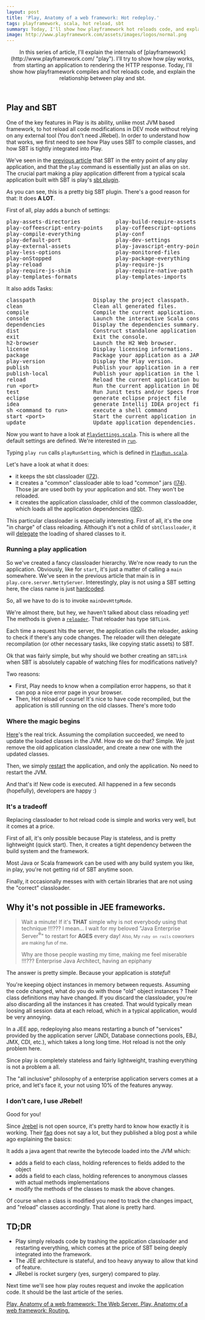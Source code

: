 ```yaml
---
layout: post
title: 'Play, Anatomy of a web framework: Hot redeploy.'
tags: playframework, scala, hot reload, sbt
summary: Today, I'll show how playframework hot reloads code, and explain the relationship between play and sbt.
image: http://www.playframework.com/assets/images/logos/normal.png
---
```


<header>
In this series of article, I'll explain the internals of [playframework](http://www.playframework.com/ "play"). I'll try to show how play works, from starting an application to rendering the HTTP response. Today, I'll show how playframework compiles and hot reloads code, and explain the relationship between play and sbt.
</header>

## Play and SBT

One of the key features in Play is its ability, unlike most JVM based framework, to hot reload all code modifications in DEV mode without relying on any external tool (You don't need JRebel). In order to understand how that works, we first need to see how Play uses SBT to compile classes, and how SBT is tightly integrated into Play.

We've seen in the [previous article](/articles/play_anatomy_part1_bootstrap/) that SBT in the entry point of any play application, and that the `play` command is essentially just an alias on `sbt`. The crucial part making a play application different from a typical scala application built with SBT is play's [sbt plugin](https://github.com/playframework/Play20/tree/master/framework/src/sbt-plugin/src/main).

As you can see, this is a pretty big SBT plugin. There's a good reason for that: It does __A LOT__.

First of all, play adds a bunch of settings:

<pre>
play-assets-directories           play-build-require-assets        play-closure-compiler-options
play-coffeescript-entry-points    play-coffeescript-options        play-common-classloader
play-compile-everything           play-conf                        play-copy-assets
play-default-port                 play-dev-settings                play-dist
play-external-assets              play-javascript-entry-points     play-less-entry-points
play-less-options                 play-monitored-files             play-onStarted
play-onStopped                    play-package-everything          play-plugin
play-reload                       play-require-js                  play-require-js-folder
play-require-js-shim              play-require-native-path         play-routes-imports
play-templates-formats            play-templates-imports           play-version
</pre>

It also adds Tasks:

<pre>
classpath                  Display the project classpath.
clean                      Clean all generated files.
compile                    Compile the current application.
console                    Launch the interactive Scala console (use :quit to exit).
dependencies               Display the dependencies summary.
dist                       Construct standalone application package.
exit                       Exit the console.
h2-browser                 Launch the H2 Web browser.
license                    Display licensing informations.
package                    Package your application as a JAR.
play-version               Display the Play version.
publish                    Publish your application in a remote repository.
publish-local              Publish your application in the local repository.
reload                     Reload the current application build file.
run &lt;port&gt;                 Run the current application in DEV mode.
test                       Run Junit tests and/or Specs from the command line
eclipse                    generate eclipse project file
idea                       generate Intellij IDEA project file
sh &lt;command to run&gt;        execute a shell command
start &lt;port&gt;               Start the current application in another JVM in PROD mode.
update                     Update application dependencies.
</pre>

Now you want to have a look at [`PlaySettings.scala`](https://github.com/playframework/Play20/blob/master/framework/src/sbt-plugin/src/main/scala/PlaySettings.scala). This is where all the default settings are defined. We're interested in [`run`](https://github.com/playframework/Play20/blob/master/framework/src/sbt-plugin/src/main/scala/PlaySettings.scala#L114).

Typing `play run` calls `playRunSetting`, which is defined in [`PlayRun.scala`](https://github.com/playframework/Play20/blob/master/framework/src/sbt-plugin/src/main/scala/PlayRun.scala#L57).

Let's have a look at what it does:

- it keeps the sbt classloader ([l72](https://github.com/playframework/Play20/blob/master/framework/src/sbt-plugin/src/main/scala/PlayRun.scala#L72)).
- it creates a "common" classloader able to load "common" jars ([l74](https://github.com/playframework/Play20/blob/master/framework/src/sbt-plugin/src/main/scala/PlayRun.scala#L74-L77)).
Those jar are used both by your application and sbt. They won't be reloaded.
- it creates the application classloader, child of the common classloadder, which loads all the application dependencies ([l90](https://github.com/playframework/Play20/blob/master/framework/src/sbt-plugin/src/main/scala/PlayRun.scala#L90-L138)).

This particular classloader is especially interesting.
First of all, it's the one "in charge" of class reloading.
Although it's not a child of `sbtClassloader`, it will [delegate](https://github.com/playframework/Play20/blob/master/framework/src/sbt-plugin/src/main/scala/PlayRun.scala#L104) the loading of shared classes to it.

### Running a play application

So we've created a fancy classloader hierarchy. We're now ready to run the application. Obviously, like for `start`, it's just a matter of calling a `main` somewhere. We've seen in the previous article that main is in `play.core.server.NettyServer`.
Interestingly, play is not using a SBT setting here, the class name is just [hardcoded](https://github.com/playframework/Play20/blob/master/framework/src/sbt-plugin/src/main/scala/PlayRun.scala#L142).

So, all we have to do is to invoke `mainDevHttpMode`.

We're almost there, but hey, we haven't talked about class reloading yet! The methods is given a [`reloader`](https://github.com/playframework/Play20/blob/master/framework/src/sbt-plugin/src/main/scala/PlayReloader.scala).
That reloader has type `SBTLink`.

Each time a request hits the server, the application calls the reloader, asking to check if there's any code changes.
The reloader will then delegate recompilation (or other necessary tasks, like copying static assets) to SBT.

Ok that was fairly simple, but why should we bother creating an `SBTLink` when SBT is absolutely capable of watching files for modifications natively?

Two reasons:

- First, Play needs to know when a compilation error happens, so that it can pop a nice error page in your browser.
- Then, Hot reload of course! It's nice to have code recompiled, but the application is still running on the old classes. There's more todo

### Where the magic begins

[Here](https://github.com/playframework/Play20/blob/master/framework/src/sbt-plugin/src/main/scala/PlayReloader.scala#L303-L342)'s the real trick. Assuming the compilation succeeded, we need to update the loaded classes in the JVM.
How do we do that? Simple. We just remove the old application classloader, and create a new one with the updated classes.

Then, we simply [restart](https://github.com/playframework/Play20/blob/master/framework/src/play/src/main/scala/play/core/system/ApplicationProvider.scala#L125-L140) the application, and only the application. No need to restart the JVM.

And that's it! New code is executed. All happened in a few seconds (hopefully), developers are happy :)

### It's a tradeoff

Replacing classloader to hot reload code is simple and works very well, but it comes at a price.

First of all, it's only possible because Play is stateless, and is pretty lightweight (quick start).
Then, it creates a tight dependency between the build system and the framework.

Most Java or Scala framework can be used with any build system you like, in play, you're not getting rid of SBT anytime soon.

Finally, it occasionally messes with with certain libraries that are not using the "correct" classloader.

## Why it's not possible in JEE frameworks.

> Wait a minute!
> If it's __THAT__ simple why is not everybody using that technique !!!??? I mean... I wait for my beloved "Java Enterprise Server<sup>&reg;</sup>" to restart for __AGES__ every day! <small>Also, My `ruby on rails` coworkers are making fun of me</small>.
>
> Why are those people wasting my time, making me feel miserable !!!???
> <span class="from">Enterprise Java Architect, having an epiphany</span>

The answer is pretty simple. Because your application is _stateful_!

You're keeping object instances in memory between requests. Assuming the code changed, what do you do with those "old" object instances ? Their class definitions may have changed. If you discard the classloader, you're also discarding all the instances it has created. That would typically mean loosing all session data at each reload, which in a typical application, would be very annoying.

In a JEE app, redeploying also means restarting a bunch of "services" provided by the application server (JNDI, Database connections pools, EBJ, JMX, CDI, etc.), which takes a long long time. Hot reload is not the only problem here.

Since play is completely stateless and fairly lightweight, trashing everything is not a problem a all.

The "all inclusive" philosophy of a enterprise application servers comes at a price, and let's face it, your not using 10% of the features anyway.

### I don't care, I use JRebel!

Good for you!

Since [Jrebel](http://zeroturnaround.com/software/jrebel/) is not open source, it's pretty hard to know how exactly it is working. Their [faq](http://zeroturnaround.com/software/jrebel/resources/faq/) does not say a lot, but they published a blog post a while ago explaining the basics:

It adds a java agent that rewrite the bytecode loaded into the JVM which:

- adds a field to each class, holding references to fields added to the object
- adds a field to each class, holding references to anonymous classes with actual methods implementations
- modify the methods of the classes to mask the above changes.

Of course when a class is modified you need to track the changes impact, and "reload" classes accordingly. That alone is pretty hard.

## TD;DR

- Play simply reloads code by trashing the application classloader and restarting everything, which comes at the price of SBT being deeply integrated into the framework.
- The JEE architecture is stateful, and too heavy anyway to allow that kind of feature.
- JRebel is rocket surgery (yes, surgery) compared to play.

Next time we'll see how play routes request and invoke the application code. It should be the last article of the series.

<a class="previous" href="/articles/play_anatomy_part1_bootstrap/">
  <span>Play, Anatomy of a web framework: The Web Server.</span>
</a>
<a class="next" href="/articles/play_anatomy_part3_routing/">
  <span>Play, Anatomy of a web framework: Routing.</span>
</a>
